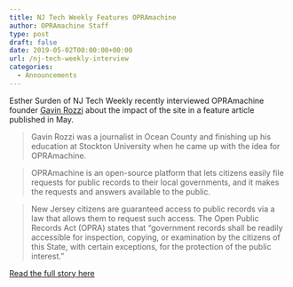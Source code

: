 ```yaml
---
title: NJ Tech Weekly Features OPRAmachine
author: OPRAmachine Staff
type: post
draft: false
date: 2019-05-02T00:00:00+00:00
url: /nj-tech-weekly-interview
categories:
  - Announcements
---
```

Esther Surden of NJ Tech Weekly recently interviewed OPRAmachine founder [Gavin Rozzi](https://www.gavinrozzi.com)
about the impact of the site in a feature article published in May.

>Gavin Rozzi was a journalist in Ocean County and finishing up his education at Stockton University when he came up with the idea for OPRAmachine.

>OPRAmachine is an open-source platform that lets citizens easily file requests for public records to their local governments, and it makes the requests and answers available to the public.

>New Jersey citizens are guaranteed access to public records via a law that allows them to request such access. The Open Public Records Act (OPRA) states that “government records shall be readily accessible for inspection, copying, or examination by the citizens of this State, with certain exceptions, for the protection of the public interest.”

[Read the full story here](https://njtechweekly.com/2019/05/02/journalist-builds-opramachine-a-faster-easier-platform-for-filing-opra-requests/)
